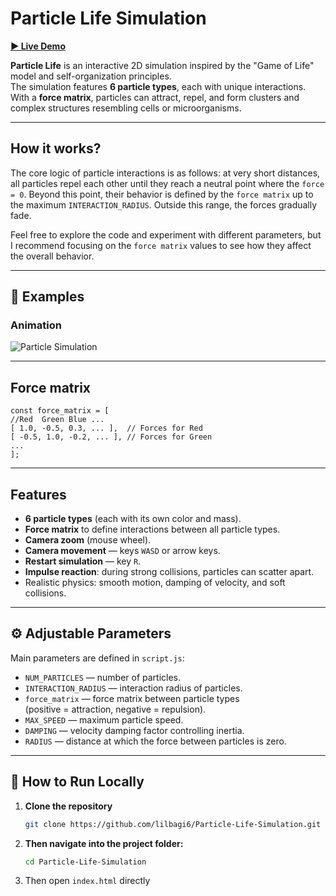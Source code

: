 # Particle Life Simulation

[**▶ Live Demo**](https://lilbagi6.github.io/Particle-Life-Simulation/)

**Particle Life** is an interactive 2D simulation inspired by the "Game of Life" model and self-organization principles.  
The simulation features **6 particle types**, each with unique interactions. With a **force matrix**, particles can attract, repel, and form clusters and complex structures resembling cells or microorganisms.

---
## How it works?

The core logic of particle interactions is as follows: at very short distances, all particles repel each other until they reach a neutral point where the `force = 0`. 
Beyond this point, their behavior is defined by the `force matrix` up to the maximum `INTERACTION_RADIUS`. Outside this range, the forces gradually fade.

Feel free to explore the code and experiment with different parameters, but I recommend focusing on the `force matrix` values to see how they affect the overall behavior.

---
## 📸 Examples

### Animation
![Particle Simulation](Sim-gif)


---
## Force matrix
    const force_matrix = [
    //Red  Green Blue ...
    [ 1.0, -0.5, 0.3, ... ],  // Forces for Red
    [ -0.5, 1.0, -0.2, ... ], // Forces for Green
    ...
    ];
  
---
##  Features

- **6 particle types** (each with its own color and mass).
- **Force matrix** to define interactions between all particle types.
- **Camera zoom** (mouse wheel).
- **Camera movement** — keys `WASD` or arrow keys.
- **Restart simulation** — key `R`.
- **Impulse reaction**: during strong collisions, particles can scatter apart.
- Realistic physics: smooth motion, damping of velocity, and soft collisions.

---

## ⚙ Adjustable Parameters

Main parameters are defined in `script.js`:

- `NUM_PARTICLES` — number of particles.
- `INTERACTION_RADIUS` — interaction radius of particles.
- `force_matrix` — force matrix between particle types  
  (positive = attraction, negative = repulsion).
- `MAX_SPEED` — maximum particle speed.
- `DAMPING` — velocity damping factor controlling inertia.
- `RADIUS` — distance at which the force between particles is zero.

---

## 🚀 How to Run Locally

1. **Clone the repository**  
   ```bash
   git clone https://github.com/lilbagi6/Particle-Life-Simulation.git

2. **Then navigate into the project folder:**
   ```bash
   cd Particle-Life-Simulation

3. Then open `index.html` directly 
